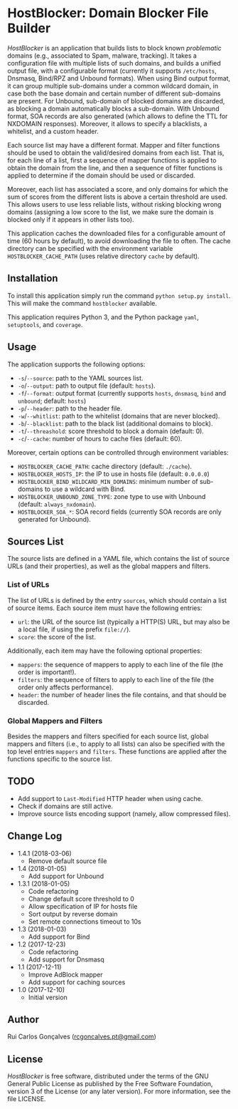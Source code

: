 # HostBlocker: Domain Blocker File Builder
*HostBlocker* is an application that builds lists to block known *problematic* domains (e.g., associated to Spam, malware, tracking).
It takes a configuration file with multiple lists of such domains, and builds a unified output file, with a configurable format (currently it supports `/etc/hosts`, Dnsmasq, Bind/RPZ and Unbound formats).
When using Bind output format, it can group multiple sub-domains under a common wildcard domain, in case both the base domain and certain number of different sub-domains are present.
For Unbound, sub-domain of blocked domains are discarded, as blocking a domain automatically blocks a sub-domain.  With Unbound format, SOA records are also generated (which allows to define the TTL for NXDOMAIN responses).
Moreover, it allows to specify a blacklists, a whitelist, and a custom header.

Each source list may have a different format.
Mapper and filter functions should be used to obtain the valid/desired domains from each list.
That is, for each line of a list, first a sequence of mapper functions is applied to obtain the domain from the line, and then a sequence of filter functions is applied to determine if the domain should be used or discarded.

Moreover, each list has associated a score, and only domains for which the sum of scores from the different lists is above a certain threshold are used.
This allows users to use less reliable lists, without risking blocking wrong domains (assigning a low score to the list, we make sure the domain is blocked only if it appears in other lists too).

This application caches the downloaded files for a configurable amount of time (60 hours by default), to avoid downloading the file to often.
The cache directory can be specified with the environment variable `HOSTBLOCKER_CACHE_PATH` (uses relative directory `cache` by default).


## Installation
To install this application simply run the command `python setup.py install`.
This will make the command `hostblocker` available.

This application requires Python 3, and the Python package `yaml`, `setuptools`, and `coverage`.


## Usage
The application supports the following options:
- `-s`/`--source`: path to the YAML sources list.
- `-o`/`--output`: path to output file (default: `hosts`).
- `-f`/`--format`: output format (currently supports `hosts`, `dnsmasq`, `bind` and `unbound`; default: `hosts`)
- `-p`/`--header`: path to the header file.
- `-w`/`--whitlist`: path to the whitelist (domains that are never blocked).
- `-b`/`--blacklist`: path to the black list (additional domains to block).
- `-t`/`--threashold`: score threshold to block a domain (default: 0).
- `-c`/`--cache`: number of hours to cache files (default: 60).

Moreover, certain options can be controlled through environment variables:
- `HOSTBLOCKER_CACHE_PATH`: cache directory (default: `./cache`).
- `HOSTBLOCKER_HOSTS_IP`: the IP to use in hosts file (default: `0.0.0.0`)
- `HOSTBLOCKER_BIND_WILDCARD_MIN_DOMAINS`: minimum number of sub-domains to use a wildcard with Bind.
- `HOSTBLOCKER_UNBOUND_ZONE_TYPE`: zone type to use with Unbound (default: `always_nxdomain`).
- `HOSTBLOCKER_SOA_*`: SOA record fields (currently SOA records are only generated for Unbound).


## Sources List
The source lists are defined in a YAML file, which contains the list of source URLs (and their properties), as well as the global mappers and filters.

### List of URLs
The list of URLs is defined by the entry `sources`, which should contain a list of source items.
Each source item must have the following entries:
- `url`: the URL of the source list (typically a HTTP(S) URL, but may also be a local file, if using the prefix `file://`).
- `score`: the score of the list.

Additionally, each item may have the following optional properties:
- `mappers`: the sequence of mappers to apply to each line of the file (the order is important!).
- `filters`: the sequence of filters to apply to each line of the file (the order only affects performance).
- `header`: the number of header lines the file contains, and that should be discarded.

### Global Mappers and Filters
Besides the mappers and filters specified for each source list, global mappers and filters (i.e., to apply to all lists) can also be specified with the top level entries `mappers` and `filters`.
These functions are applied after the functions specific to the source list.


## TODO
- Add support to `Last-Modified` HTTP header when using cache.
- Check if domains are still active.
- Improve source lists encoding support (namely, allow compressed files).


## Change Log
- 1.4.1 (2018-03-06)
  - Remove default source file
- 1.4 (2018-01-05)
  - Add support for Unbound
- 1.3.1 (2018-01-05)
  - Code refactoring
  - Change default score threshold to 0
  - Allow specification of IP for hosts file
  - Sort output by reverse domain
  - Set remote connections timeout to 10s
- 1.3 (2018-01-03)
  - Add support for Bind
- 1.2 (2017-12-23)
  - Code refactoring
  - Add support for Dnsmasq
- 1.1 (2017-12-11)
  - Improve AdBlock mapper
  - Add support for caching sources
- 1.0 (2017-12-10)
  - Initial version


## Author
Rui Carlos Gonçalves (rcgoncalves.pt@gmail.com)


## License
*HostBlocker* is free software, distributed under the terms of the GNU General
Public License as published by the Free Software Foundation, version 3 of the License (or any later version).
For more information, see the file LICENSE.
